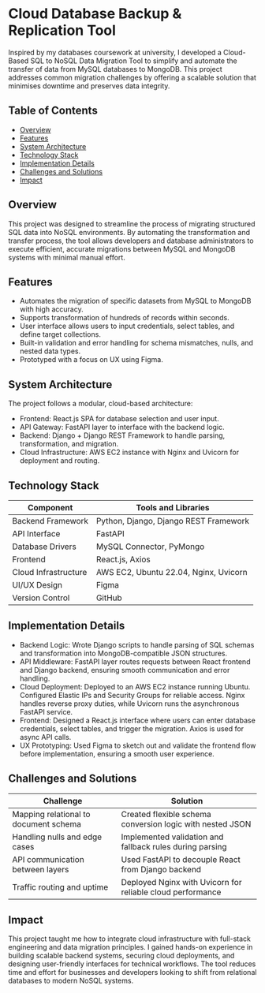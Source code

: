 # Cloud Database Backup & Replication Tool

Inspired by my databases coursework at university, I developed a Cloud-Based SQL to NoSQL Data Migration Tool to simplify and automate the transfer of data from MySQL databases to MongoDB. This project addresses common migration challenges by offering a scalable solution that minimises downtime and preserves data integrity.

## Table of Contents

- [Overview](#overview)
- [Features](#features)
- [System Architecture](#system-architecture)
- [Technology Stack](#technology-stack)
- [Implementation Details](#implementation-details)
- [Challenges and Solutions](#challenges-and-solutions)
- [Impact](#impact)

## Overview

This project was designed to streamline the process of migrating structured SQL data into NoSQL environments. By automating the transformation and transfer process, the tool allows developers and database administrators to execute efficient, accurate migrations between MySQL and MongoDB systems with minimal manual effort.

## Features

- Automates the migration of specific datasets from MySQL to MongoDB with high accuracy.
- Supports transformation of hundreds of records within seconds.
- User interface allows users to input credentials, select tables, and define target collections.
- Built-in validation and error handling for schema mismatches, nulls, and nested data types.
- Prototyped with a focus on UX using Figma.

## System Architecture

The project follows a modular, cloud-based architecture:

- Frontend: React.js SPA for database selection and user input.
- API Gateway: FastAPI layer to interface with the backend logic.
- Backend: Django + Django REST Framework to handle parsing, transformation, and migration.
- Cloud Infrastructure: AWS EC2 instance with Nginx and Uvicorn for deployment and routing.

## Technology Stack

| Component              | Tools and Libraries                          |
|------------------------|---------------------------------------------|
| Backend Framework      | Python, Django, Django REST Framework        |
| API Interface          | FastAPI                                      |
| Database Drivers       | MySQL Connector, PyMongo                     |
| Frontend               | React.js, Axios                              |
| Cloud Infrastructure   | AWS EC2, Ubuntu 22.04, Nginx, Uvicorn        |
| UI/UX Design           | Figma                                        |
| Version Control        | GitHub                                       |

## Implementation Details

- Backend Logic: Wrote Django scripts to handle parsing of SQL schemas and transformation into MongoDB-compatible JSON structures.
- API Middleware: FastAPI layer routes requests between React frontend and Django backend, ensuring smooth communication and error handling.
- Cloud Deployment: Deployed to an AWS EC2 instance running Ubuntu. Configured Elastic IPs and Security Groups for reliable access. Nginx handles reverse proxy duties, while Uvicorn runs the asynchronous FastAPI service.
- Frontend: Designed a React.js interface where users can enter database credentials, select tables, and trigger the migration. Axios is used for async API calls.
- UX Prototyping: Used Figma to sketch out and validate the frontend flow before implementation, ensuring a smooth user experience.

## Challenges and Solutions

| Challenge                               | Solution                                                   |
|----------------------------------------|------------------------------------------------------------|
| Mapping relational to document schema  | Created flexible schema conversion logic with nested JSON  |
| Handling nulls and edge cases          | Implemented validation and fallback rules during parsing   |
| API communication between layers       | Used FastAPI to decouple React from Django backend         |
| Traffic routing and uptime             | Deployed Nginx with Uvicorn for reliable cloud performance |

## Impact

This project taught me how to integrate cloud infrastructure with full-stack engineering and data migration principles. I gained hands-on experience in building scalable backend systems, securing cloud deployments, and designing user-friendly interfaces for technical workflows. The tool reduces time and effort for businesses and developers looking to shift from relational databases to modern NoSQL systems.
